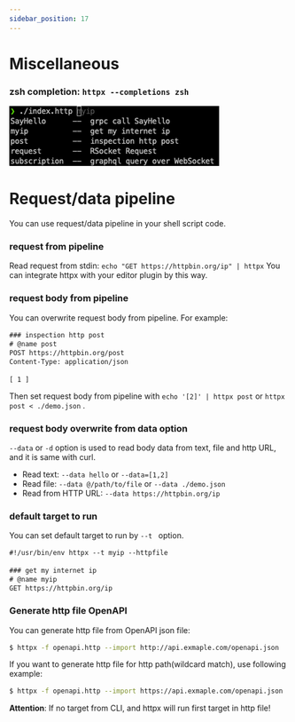 ```yaml
---
sidebar_position: 17
---
```


# Miscellaneous

### zsh completion: `httpx --completions zsh`

![Shell Completion](../../static/img/shell-completion.png)

# Request/data pipeline

You can use request/data pipeline in your shell script code.

### request from pipeline

Read request from stdin: `echo "GET https://httpbin.org/ip" | httpx`
You can integrate httpx with your editor plugin by this way.

### request body from pipeline

You can overwrite request body from pipeline. For example:

```
### inspection http post
# @name post
POST https://httpbin.org/post
Content-Type: application/json

[ 1 ]
```

Then set request body from pipeline with `echo '[2]' | httpx post` or `httpx post < ./demo.json` .

### request body overwrite from data option

`--data` or `-d` option is used to read body data from text, file and http URL, and it is same with curl.

* Read text: `--data hello` or `--data=[1,2]`
* Read file: `--data @/path/to/file` or `--data ./demo.json`
* Read from HTTP URL: `--data https://httpbin.org/ip`

### default target to run

You can set default target to run by `--t ` option.

```
#!/usr/bin/env httpx --t myip --httpfile

### get my internet ip
# @name myip
GET https://httpbin.org/ip
```

### Generate http file OpenAPI

You can generate http file from OpenAPI json file:

```bash
$ httpx -f openapi.http --import http://api.exmaple.com/openapi.json
```

If you want to generate http file for http path(wildcard match), use following example:

```bash
$ httpx -f openapi.http --import https://api.exmaple.com/openapi.json  /user
```

**Attention**: If no target from CLI, and httpx will run first target in http file!
